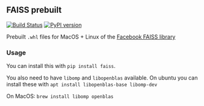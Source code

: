 ## FAISS prebuilt

[![Build Status](https://travis-ci.org/onfido/faiss_prebuilt.svg?branch=master)](https://travis-ci.org/onfido/faiss_prebuilt)
[![PyPI version](https://img.shields.io/pypi/v/faiss-prebuilt.svg)](https://pypi.org/project/faiss-prebuilt/)

Prebuilt `.whl` files for MacOS + Linux of the [Facebook FAISS library](https://github.com/facebookresearch/faiss)

### Usage

You can install this with `pip install faiss`.

You also need to have `libomp` and `libopenblas` available. On ubuntu you can install these with `apt install libopenblas-base libomp-dev`

On MacOS: `brew install libomp openblas`
